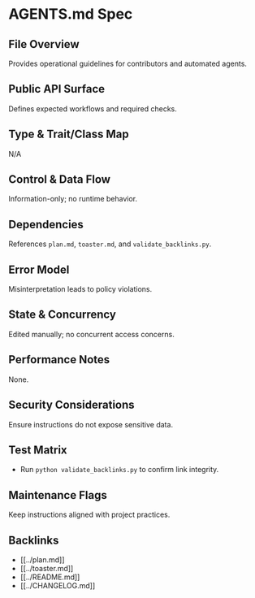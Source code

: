 # AGENTS.md Spec

## File Overview
Provides operational guidelines for contributors and automated agents.

## Public API Surface
Defines expected workflows and required checks.

## Type & Trait/Class Map
N/A

## Control & Data Flow
Information-only; no runtime behavior.

## Dependencies
References `plan.md`, `toaster.md`, and `validate_backlinks.py`.

## Error Model
Misinterpretation leads to policy violations.

## State & Concurrency
Edited manually; no concurrent access concerns.

## Performance Notes
None.

## Security Considerations
Ensure instructions do not expose sensitive data.

## Test Matrix
- Run `python validate_backlinks.py` to confirm link integrity.

## Maintenance Flags
Keep instructions aligned with project practices.

## Backlinks
- [[../plan.md]]
- [[../toaster.md]]
- [[../README.md]]
- [[../CHANGELOG.md]]
